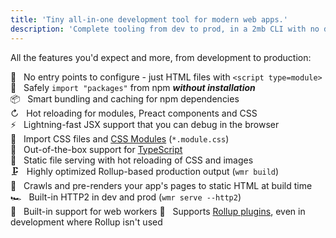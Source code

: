 ```yaml
---
title: 'Tiny all-in-one development tool for modern web apps.'
description: 'Complete tooling from dev to prod, in a 2mb CLI with no dependencies. Supports Rollup plugins, hotlinking and HMR.'
---
```


<div class="centered">

All the features you'd expect and more, from development to production:

🔨 &nbsp; No entry points to configure - just HTML files with `<script type=module>`<br>
🦦 &nbsp; Safely `import "packages"` from npm **_without installation_**<br>
📦 &nbsp; Smart bundling and caching for npm dependencies<br>
↻ &nbsp; Hot reloading for modules, Preact components and CSS<br>
⚡️ &nbsp; Lightning-fast JSX support that you can debug in the browser<br>
💄 &nbsp; Import CSS files and [CSS Modules](https://github.com/css-modules/css-modules) (`*.module.css`)<br>
🔩 &nbsp; Out-of-the-box support for [TypeScript](https://www.typescriptlang.org/)<br>
📂 &nbsp; Static file serving with hot reloading of CSS and images<br>
🗜 &nbsp; Highly optimized Rollup-based production output (`wmr build`)<br>
📑 &nbsp; Crawls and pre-renders your app's pages to static HTML at build time<br>
🏎 &nbsp; Built-in HTTP2 in dev and prod (`wmr serve --http2`)<br>
👷 &nbsp; Built-in support for web workers
🔧 &nbsp; Supports [Rollup plugins](/docs/plugins), even in development where Rollup isn't used

</div>
